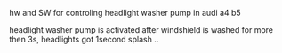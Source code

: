 hw and SW for controling headlight washer pump in audi a4 b5

headlight washer pump is activated after windshield is washed for more then 3s, headlights got 1second splash ..


